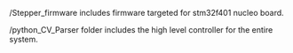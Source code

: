 /Stepper_firmware includes firmware targeted for stm32f401 nucleo board. 

/python_CV_Parser folder includes the high level controller for the entire system.
